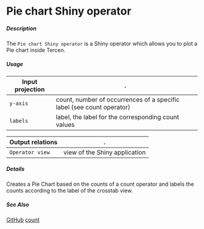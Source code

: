 # Pie chart Shiny operator

##### Description

The `Pie chart Shiny operator` is a Shiny operator which allows you to plot a Pie chart
inside Tercen.

##### Usage

Input projection|.
---|---
`y-axis`        | count, number of occurrences of a specific label (see count operator)
`labels`        | label, the label for the corresponding count values

Output relations|.
---|---
`Operator view`        | view of the Shiny application

##### Details

Creates a Pie Chart based on the counts of a count operator and labels the counts according
to the label of the crosstab view.

##### See Also

[GitHub](https://github.com/tercen/pie_chart_shiny_operator)
[count](https://github.com/tercen/count_operator)